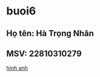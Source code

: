 # buoi6
## Họ tên: Hà Trọng Nhân
## MSV: 22810310279
[hinh anh](54988_4AD5F753-116F-4CF8-97EC-B73D6CDA2D0AL000.jpg)
